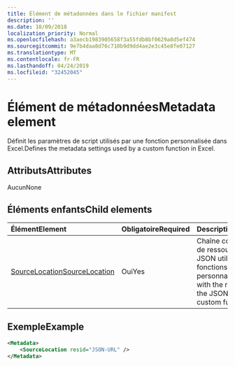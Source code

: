 ```yaml
---
title: Élément de métadonnées dans le fichier manifest
description: ''
ms.date: 10/09/2018
localization_priority: Normal
ms.openlocfilehash: a3aecb1983905658f3a55fdb8bf0629a8d5ef474
ms.sourcegitcommit: 9e7b4daa8d76c710b9d9dd4ae2e3c45e8fe07127
ms.translationtype: MT
ms.contentlocale: fr-FR
ms.lasthandoff: 04/24/2019
ms.locfileid: "32452045"
---
```

# <a name="metadata-element"></a><span data-ttu-id="b8b5b-102">Élément de métadonnées</span><span class="sxs-lookup"><span data-stu-id="b8b5b-102">Metadata element</span></span>

<span data-ttu-id="b8b5b-103">Définit les paramètres de script utilisés par une fonction personnalisée dans Excel.</span><span class="sxs-lookup"><span data-stu-id="b8b5b-103">Defines the metadata settings used by a custom function in Excel.</span></span>

## <a name="attributes"></a><span data-ttu-id="b8b5b-104">Attributs</span><span class="sxs-lookup"><span data-stu-id="b8b5b-104">Attributes</span></span>

<span data-ttu-id="b8b5b-105">Aucun</span><span class="sxs-lookup"><span data-stu-id="b8b5b-105">None</span></span>

## <a name="child-elements"></a><span data-ttu-id="b8b5b-106">Éléments enfants</span><span class="sxs-lookup"><span data-stu-id="b8b5b-106">Child elements</span></span>

|  <span data-ttu-id="b8b5b-107">Élément</span><span class="sxs-lookup"><span data-stu-id="b8b5b-107">Element</span></span>  |  <span data-ttu-id="b8b5b-108">Obligatoire</span><span class="sxs-lookup"><span data-stu-id="b8b5b-108">Required</span></span>  |  <span data-ttu-id="b8b5b-109">Description</span><span class="sxs-lookup"><span data-stu-id="b8b5b-109">Description</span></span>  |
|:-----|:-----|:-----|
|  [<span data-ttu-id="b8b5b-110">SourceLocation</span><span class="sxs-lookup"><span data-stu-id="b8b5b-110">SourceLocation</span></span>](customfunctionssourcelocation.md)  |  <span data-ttu-id="b8b5b-111">Oui</span><span class="sxs-lookup"><span data-stu-id="b8b5b-111">Yes</span></span>  | <span data-ttu-id="b8b5b-112">Chaîne contenant l’ID de ressource du fichier JSON utilisé par les fonctions personnalisées.</span><span class="sxs-lookup"><span data-stu-id="b8b5b-112">String with the resource id of the JSON file used by custom functions.</span></span> |

## <a name="example"></a><span data-ttu-id="b8b5b-113">Exemple</span><span class="sxs-lookup"><span data-stu-id="b8b5b-113">Example</span></span>

```xml
<Metadata>
    <SourceLocation resid="JSON-URL" />
</Metadata>
```
